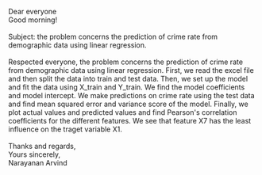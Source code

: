 Dear everyone <br>
Good morning! <br>
<br>
Subject: the problem concerns the prediction of crime rate from demographic data using linear regression.
<br>
<br>
Respected everyone, the problem concerns the prediction of crime rate from demographic data using linear regression. First, we read 
the excel file and then split the data into train and test data. Then, we set up the model and fit the data using X_train and Y_train. 
We find the model coefficients and model intercept. We make predictions on crime rate using the test data and find mean squared error 
and variance score of the model. Finally, we plot actual values and predicted values and find Pearson's correlation coefficients for 
the different features. We see that feature X7 has the least influence on the traget variable X1.
<br>
<br>
Thanks and regards, <br>
Yours sincerely, <br>
Narayanan Arvind
